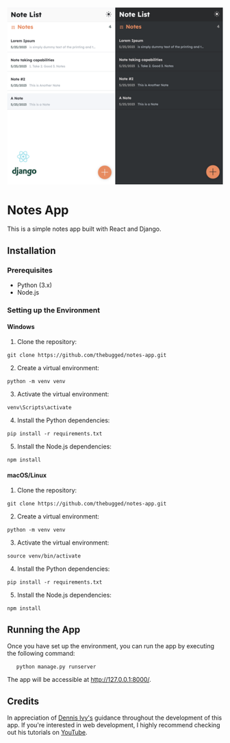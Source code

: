 
![Notes App](screenshot.png)

## 
# Notes App
This is a simple notes app built with React and Django.


## Installation

### Prerequisites
- Python (3.x)
- Node.js

### Setting up the Environment

#### Windows
1. Clone the repository:
```shell
git clone https://github.com/thebugged/notes-app.git
```

2. Create a virtual environment: 
```shell
python -m venv venv
```

3. Activate the virtual environment:
```shell
venv\Scripts\activate
```

4. Install the Python dependencies:
```shell
pip install -r requirements.txt
```

5. Install the Node.js dependencies:
```shell
npm install
```

#### macOS/Linux
1. Clone the repository:
```shell
git clone https://github.com/thebugged/notes-app.git
```

2. Create a virtual environment: 
```shell
python -m venv venv
```

3. Activate the virtual environment:
```shell
source venv/bin/activate
```

4. Install the Python dependencies:
```shell
pip install -r requirements.txt
```

5. Install the Node.js dependencies:
```shell
npm install
```


## Running the App
Once you have set up the environment, you can run the app by executing the following command:
```shell
   python manage.py runserver
```

The app will be accessible at http://127.0.0.1:8000/.


## Credits
In appreciation of [Dennis Ivy's](https://github.com/divanov11) guidance throughout the development of this app. If you're interested in web development, I highly recommend checking out his tutorials on [YouTube](https://www.youtube.com/@DennisIvy). 


